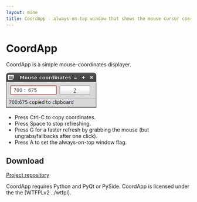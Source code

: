 ```yaml
---
layout: mine
title: CoordApp - always-on-top window that shows the mouse cursor coordinates
---
```


# CoordApp #

CoordApp is a simple mouse-coordinates displayer.

![Screenshot](screenshot.png)

* Press Ctrl-C to copy coordinates.
* Press Space to stop refreshing.
* Press G for a faster refresh by grabbing the mouse (but ungrabs/fallbacks after one click).
* Press A to set the always-on-top window flag.

## Download ##

[Project repository](https://github.com/hydrargyrum/attic/tree/master/coordapp)

CoordApp requires Python and PyQt or PySide.
CoordApp is licensed under the the [WTFPLv2 ../wtfpl].

